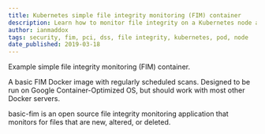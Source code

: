 ```yaml
---
title: Kubernetes simple file integrity monitoring (FIM) container
description: Learn how to monitor file integrity on a Kubernetes node and all its pods.
author: ianmaddox
tags: security, fim, pci, dss, file integrity, kubernetes, pod, node
date_published: 2019-03-18
---
```


Example simple file integrity monitoring (FIM) container.

A basic FIM Docker image with regularly scheduled scans.
Designed to be run on Google Container-Optimized OS, but should work with most other Docker servers.

basic-fim is an open source file integrity monitoring application that monitors for files that are new, altered, or deleted.
